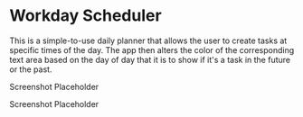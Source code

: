 

# Workday Scheduler

This is a simple-to-use daily planner that allows the user
to create tasks at specific times of the day. The app then 
alters the color of the corresponding text area based on the day of day that it is to show if it's a task in the future or the past. 

Screenshot Placeholder

Screenshot Placeholder




